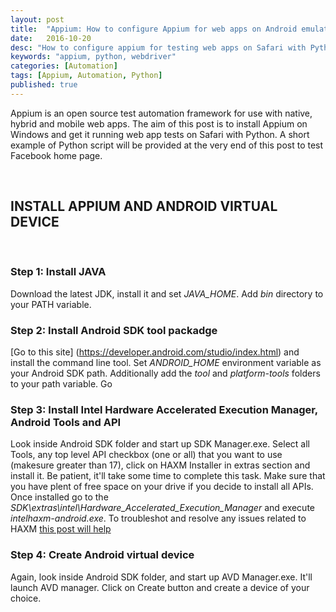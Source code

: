 ```yaml
---
layout: post
title:  "Appium: How to configure Appium for web apps on Android emulator running Safari with Python"
date:   2016-10-20
desc: "How to configure appium for testing web apps on Safari with Python"
keywords: "appium, python, webdriver"
categories: [Automation]
tags: [Appium, Automation, Python]
published: true
---
```



Appium is an open source test automation framework for use with native, hybrid and mobile web apps. The aim of this post is to install Appium on Windows and get it running web app tests on Safari with Python. A short example of Python script will be provided at the very end of this post to test Facebook home page.

&nbsp;

## INSTALL APPIUM AND ANDROID VIRTUAL DEVICE

&nbsp;

### Step 1: Install JAVA
Download the latest JDK, install it and set _JAVA_HOME_. Add _bin_ directory to your PATH variable.
### Step 2: Install Android SDK tool packadge
[Go to this site] (https://developer.android.com/studio/index.html) and install the command line tool. Set _ANDROID_HOME_ environment variable as your Android SDK path. Additionally add the _tool_ and _platform-tools_ folders to your path variable.
Go 
### Step 3: Install Intel Hardware Accelerated Execution Manager, Android Tools and API
Look inside Android SDK folder and start up SDK Manager.exe. Select all Tools, any top level API checkbox (one or all) that you want to use (makesure greater than 17), click on HAXM Installer in extras section and install it. Be patient, it'll take some time to complete this task. Make sure that you have plent of free space on your drive if you decide to install all APIs. Once installed go to the _SDK\extras\intel\Hardware_Accelerated_Execution_Manager_ and execute _intelhaxm-android.exe_.
To troubleshot and resolve any issues related to HAXM [this post will help](http://stackoverflow.com/questions/26355645/error-in-launching-avd-with-amd-processor)
### Step 4: Create Android virtual device
Again, look inside Android SDK folder, and start up AVD Manager.exe. It'll launch AVD manager.
Click on Create button and create a device of your choice. 


&nbsp;
